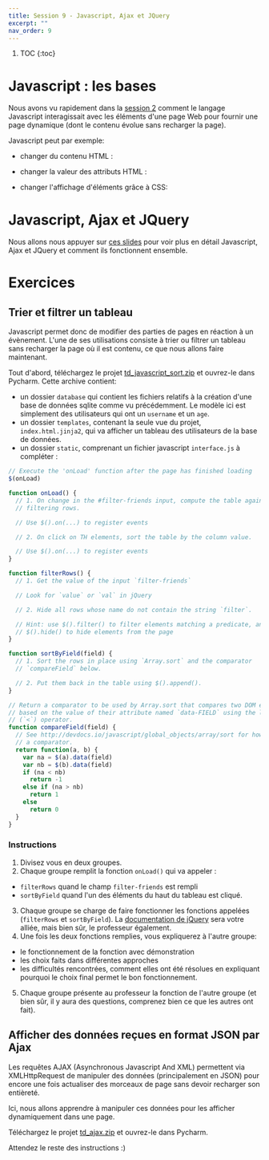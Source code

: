 ```yaml
---
title: Session 9 - Javascript, Ajax et JQuery
excerpt: ""
nav_order: 9
---
```


<style>
iframe {
	height:300px;
}
</style>

1. TOC
{:toc}

# Javascript : les bases

Nous avons vu rapidement dans
la [session 2](session2_html.html#page-dynamique-javascript) comment
le langage Javascript interagissait avec les éléments d'une page Web
pour fournir une page dynamique (dont le contenu évolue sans recharger
la page).

Javascript peut par exemple:
- changer du contenu HTML :
<script async src="//jsfiddle.net/marie_donnie/z8ovkwua/embed/js,html,css,result/dark/"></script>
- changer la valeur des attributs HTML :
<script async src="//jsfiddle.net/marie_donnie/o2qLkb09/embed/js,html,css,result/dark/"></script>
- changer l'affichage d'éléments grâce à CSS:
<script async src="//jsfiddle.net/marie_donnie/hu3kjaoe/embed/js,html,css,result/dark/"></script>



# Javascript, Ajax et JQuery


Nous allons nous appuyer sur [ces slides](https://0xc0de.fr/courses/Domaine/2018/slides/js-ajax/) pour voir plus en détail Javascript, Ajax et JQuery et comment ils fonctionnent ensemble.


# Exercices

## Trier et filtrer un tableau

Javascript permet donc de modifier des parties de pages en réaction à un évènement.
L'une de ses utilisations consiste à trier ou filtrer un tableau sans recharger la page où il est contenu, ce que nous allons faire maintenant.

Tout d'abord, téléchargez le projet [td_javascript_sort.zip](https://github.com/Marie-Donnie/ue_web_example/archive/td_javascript_sort.zip) et ouvrez-le dans Pycharm.
Cette archive contient:
- un dossier `database` qui contient les fichiers relatifs à la création d'une base de données sqlite comme vu précédemment. Le modèle ici est simplement des utilisateurs qui ont un `username` et un `age`.
- un dossier `templates`, contenant la seule vue du projet, `index.html.jinja2`, qui va afficher un tableau des utilisateurs de la base de données.
- un dossier `static`, comprenant un fichier javascript `interface.js` à compléter :


```javascript
// Execute the 'onLoad' function after the page has finished loading
$(onLoad)

function onLoad() {
  // 1. On change in the #filter-friends input, compute the table again by
  // filtering rows.

  // Use $().on(...) to register events

  // 2. On click on TH elements, sort the table by the column value.

  // Use $().on(...) to register events
}

function filterRows() {
  // 1. Get the value of the input `filter-friends`

  // Look for `value` or `val` in jQuery

  // 2. Hide all rows whose name do not contain the string `filter`.

  // Hint: use $().filter() to filter elements matching a predicate, and
  // $().hide() to hide elements from the page
}

function sortByField(field) {
  // 1. Sort the rows in place using `Array.sort` and the comparator
  // `compareField` below.

  // 2. Put them back in the table using $().append().
}

// Return a comparator to be used by Array.sort that compares two DOM elements
// based on the value of their attribute named `data-FIELD` using the less-than
// (`<`) operator.
function compareField(field) {
  // See http://devdocs.io/javascript/global_objects/array/sort for how to write
  // a comparator.
  return function(a, b) {
    var na = $(a).data(field)
    var nb = $(b).data(field)
    if (na < nb)
      return -1
    else if (na > nb)
      return 1
    else
      return 0
  }
}
```

### Instructions

1. Divisez vous en deux groupes.
2. Chaque groupe remplit la fonction `onLoad()` qui va appeler :
  - `filterRows` quand le champ `filter-friends` est rempli
  - `sortByField` quand l'un des éléments du haut du tableau est cliqué.
3. Chaque groupe se charge de faire fonctionner les fonctions appelées (`filterRows` et `sortByField`). La [documentation de jQuery](https://api.jquery.com/) sera votre alliée, mais bien sûr, le professeur également.
4. Une fois les deux fonctions remplies, vous expliquerez à l'autre groupe:
  - le fonctionnement de la fonction avec démonstration
  - les choix faits dans différentes approches
  - les difficultés rencontrées, comment elles ont été résolues en expliquant pourquoi le choix final permet le bon fonctionnement.
5. Chaque groupe présente au professeur la fonction de l'autre groupe (et bien sûr, il y aura des questions, comprenez bien ce que les autres ont fait).



## Afficher des données reçues en format JSON par Ajax

Les requêtes AJAX (Asynchronous Javascript And XML) permettent via XMLHttpRequest de manipuler des données (principalement en JSON) pour encore une fois actualiser des morceaux de page sans devoir recharger son entièreté.

Ici, nous allons apprendre à manipuler ces données pour les afficher dynamiquement dans une page.

Téléchargez le projet [td_ajax.zip](https://github.com/Marie-Donnie/ue_web_example/archive/td_ajax.zip) et ouvrez-le dans Pycharm.

Attendez le reste des instructions :)
